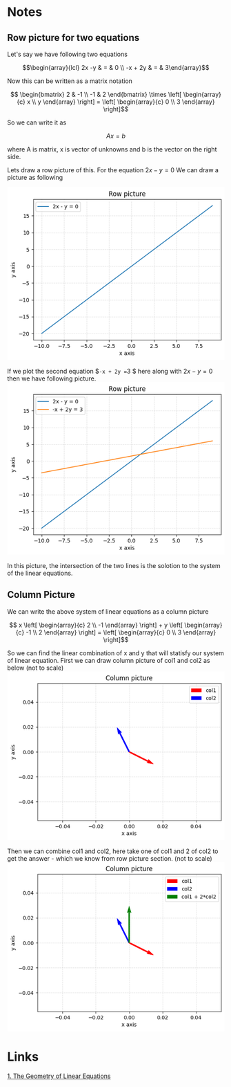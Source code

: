 

# Notes
## Row picture for two equations
Let's say we have following two equations

```math
\begin{array}{lcl} 
    2x -y & = & 0 \\ 
    -x + 2y & = & 3\end{array}
```
Now this can be written as a matrix notation

```math 
    \begin{bmatrix} 2 & -1 \\ 
                    -1 & 2 
    \end{bmatrix} 
    \times
    \left[ 
    \begin{array}{c} x \\ y \end{array} 
    \right] 
    =
    \left[ \begin{array}{c} 0 \\ 3 \end{array} 
    \right]
```
So we can write it as 
```math 
Ax = b
``` 

where A is matrix, x is vector of unknowns and b is the vector on the right side.

Lets draw a row picture of this. For the  equation $`2x -y  =  0`$ We can draw a picture as following

![First equation picture](https://github.com/awanm2/math/blob/main/linear_algeb/1806/001_lec_1_linear_eq/src/row_pic_y_2x.png)


If we plot the second equation $` -x + 2y = `3 $ here along with $` 2x -y = 0`$ then we have following picture.
![Second equation picture](https://github.com/awanm2/math/blob/main/linear_algeb/1806/001_lec_1_linear_eq/src/row_pic_y_2x_plus_other.png)

In this picture, the intersection of the two lines is the solotion to the system of the linear equations.

## Column Picture

We can write the above system of linear equations as a column picture

```math 
    x
    \left[ 
    \begin{array}{c} 2 \\ -1 \end{array} 
    \right]
    + 
    y
     \left[ 
    \begin{array}{c} -1 \\ 2 \end{array} 
    \right]
    =
    \left[ \begin{array}{c} 0 \\ 3 \end{array} 
    \right]
```    

So we can find the linear combination of x and y that will statisfy our system of linear equation. 
First we can draw column picture of col1 and col2 as below (not to scale)
![two columns plotted](https://github.com/awanm2/math/blob/main/linear_algeb/1806/001_lec_1_linear_eq/src/column_pic_two_cols.png)

Then we can combine col1 and col2, here take one of col1 and 2 of col2 to get the answer - which we know from row picture section. 
(not to scale)
![two columns with soln](https://github.com/awanm2/math/blob/main/linear_algeb/1806/001_lec_1_linear_eq/src/column_pic_two_cols_soln.png)


# Links 
[1. The Geometry of Linear Equations](https://www.youtube.com/watch?v=J7DzL2_Na80)
